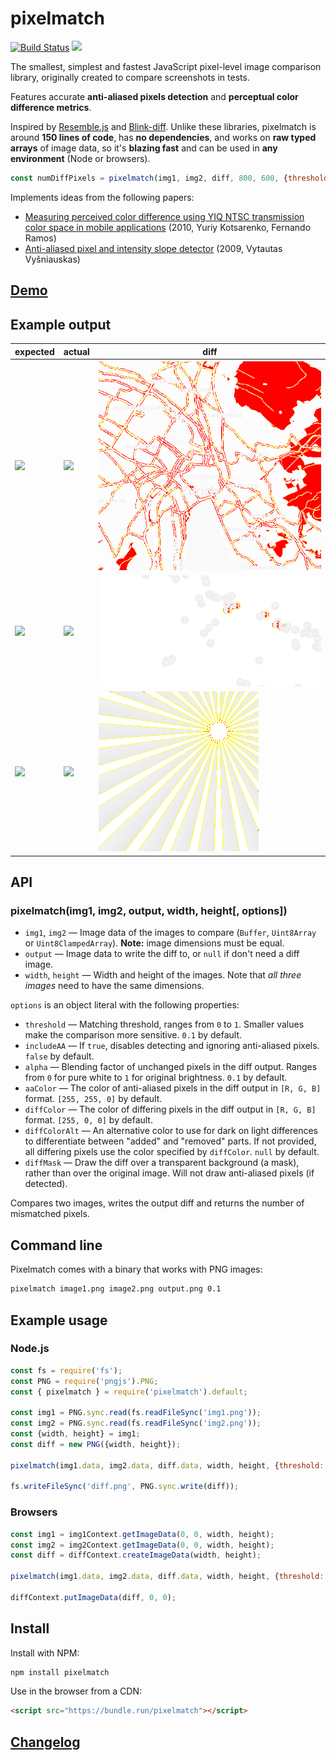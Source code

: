 # pixelmatch

[![Build Status](https://travis-ci.org/mapbox/pixelmatch.svg?branch=master)](https://travis-ci.org/mapbox/pixelmatch)
[![](https://img.shields.io/badge/simply-awesome-brightgreen.svg)](https://github.com/mourner/projects)

The smallest, simplest and fastest JavaScript pixel-level image comparison library,
originally created to compare screenshots in tests.

Features accurate **anti-aliased pixels detection**
and **perceptual color difference metrics**.

Inspired by [Resemble.js](https://github.com/Huddle/Resemble.js)
and [Blink-diff](https://github.com/yahoo/blink-diff).
Unlike these libraries, pixelmatch is around **150 lines of code**,
has **no dependencies**, and works on **raw typed arrays** of image data,
so it's **blazing fast** and can be used in **any environment** (Node or browsers).

```js
const numDiffPixels = pixelmatch(img1, img2, diff, 800, 600, {threshold: 0.1});
```

Implements ideas from the following papers:

- [Measuring perceived color difference using YIQ NTSC transmission color space in mobile applications](http://www.progmat.uaem.mx:8080/artVol2Num2/Articulo3Vol2Num2.pdf) (2010, Yuriy Kotsarenko, Fernando Ramos)
- [Anti-aliased pixel and intensity slope detector](https://www.researchgate.net/publication/234126755_Anti-aliased_Pixel_and_Intensity_Slope_Detector) (2009, Vytautas Vyšniauskas)

## [Demo](https://observablehq.com/@mourner/pixelmatch-demo)

## Example output

| expected | actual | diff |
| --- | --- | --- |
| ![](test/fixtures/4a.png) | ![](test/fixtures/4b.png) | ![1diff](test/fixtures/4diff.png) |
| ![](test/fixtures/3a.png) | ![](test/fixtures/3b.png) | ![1diff](test/fixtures/3diff.png) |
| ![](test/fixtures/6a.png) | ![](test/fixtures/6b.png) | ![1diff](test/fixtures/6diff.png) |

## API

### pixelmatch(img1, img2, output, width, height[, options])

- `img1`, `img2` — Image data of the images to compare (`Buffer`, `Uint8Array` or `Uint8ClampedArray`). **Note:** image dimensions must be equal.
- `output` — Image data to write the diff to, or `null` if don't need a diff image.
- `width`, `height` — Width and height of the images. Note that _all three images_ need to have the same dimensions.

`options` is an object literal with the following properties:

- `threshold` — Matching threshold, ranges from `0` to `1`. Smaller values make the comparison more sensitive. `0.1` by default.
- `includeAA` — If `true`, disables detecting and ignoring anti-aliased pixels. `false` by default.
- `alpha` — Blending factor of unchanged pixels in the diff output. Ranges from `0` for pure white to `1` for original brightness. `0.1` by default.
- `aaColor` — The color of anti-aliased pixels in the diff output in `[R, G, B]` format. `[255, 255, 0]` by default.
- `diffColor` — The color of differing pixels in the diff output in `[R, G, B]` format. `[255, 0, 0]` by default.
- `diffColorAlt` — An alternative color to use for dark on light differences to differentiate between "added" and "removed" parts. If not provided, all differing pixels use the color specified by `diffColor`. `null` by default.
- `diffMask` — Draw the diff over a transparent background (a mask), rather than over the original image. Will not draw anti-aliased pixels (if detected).

Compares two images, writes the output diff and returns the number of mismatched pixels.

## Command line

Pixelmatch comes with a binary that works with PNG images:

```bash
pixelmatch image1.png image2.png output.png 0.1
```

## Example usage

### Node.js

```js
const fs = require('fs');
const PNG = require('pngjs').PNG;
const { pixelmatch } = require('pixelmatch').default;

const img1 = PNG.sync.read(fs.readFileSync('img1.png'));
const img2 = PNG.sync.read(fs.readFileSync('img2.png'));
const {width, height} = img1;
const diff = new PNG({width, height});

pixelmatch(img1.data, img2.data, diff.data, width, height, {threshold: 0.1});

fs.writeFileSync('diff.png', PNG.sync.write(diff));
```

### Browsers

```js
const img1 = img1Context.getImageData(0, 0, width, height);
const img2 = img2Context.getImageData(0, 0, width, height);
const diff = diffContext.createImageData(width, height);

pixelmatch(img1.data, img2.data, diff.data, width, height, {threshold: 0.1});

diffContext.putImageData(diff, 0, 0);
```

## Install

Install with NPM:

```bash
npm install pixelmatch
```

Use in the browser from a CDN:

```html
<script src="https://bundle.run/pixelmatch"></script>
```

## [Changelog](https://github.com/mapbox/pixelmatch/releases)
